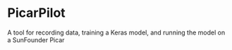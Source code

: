 # PicarPilot
 A tool for recording data, training a Keras model, and running the model on a SunFounder Picar
